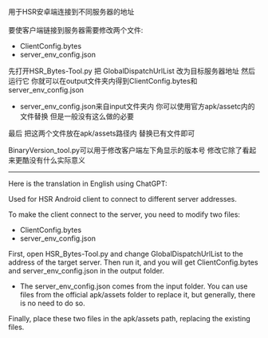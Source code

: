 用于HSR安卓端连接到不同服务器的地址<br><br>
要使客户端链接到服务器需要修改两个文件:
- ClientConfig.bytes
- server_env_config.json


先打开HSR_Bytes-Tool.py 把 GlobalDispatchUrlList 改为目标服务器地址 然后运行它 你就可以在output文件夹内得到ClientConfig.bytes和server_env_config.json
- server_env_config.json来自input文件夹内 你可以使用官方apk/assetc内的文件替换 但是一般没有这么做的必要

最后 把这两个文件放在apk/assets路径内 替换已有文件即可<br>

BinaryVersion_tool.py可以用于修改客户端左下角显示的版本号 修改它除了看起来更酷没有什么实际意义

---

Here is the translation in English using ChatGPT:

Used for HSR Android client to connect to different server addresses.

To make the client connect to the server, you need to modify two files:
- ClientConfig.bytes
- server_env_config.json

First, open HSR_Bytes-Tool.py and change GlobalDispatchUrlList to the address of the target server. Then run it, and you will get ClientConfig.bytes and server_env_config.json in the output folder.

- The server_env_config.json comes from the input folder. You can use files from the official apk/assets folder to replace it, but generally, there is no need to do so.

Finally, place these two files in the apk/assets path, replacing the existing files.
